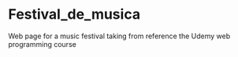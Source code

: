 # Festival_de_musica
 Web page for a music festival taking from reference the Udemy web programming course
